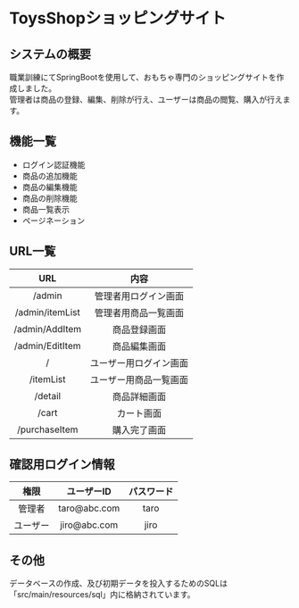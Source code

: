 # ToysShopショッピングサイト
## システムの概要
職業訓練にてSpringBootを使用して、おもちゃ専門のショッピングサイトを作成しました。  
管理者は商品の登録、編集、削除が行え、ユーザーは商品の閲覧、購入が行えます。

## 機能一覧
- ログイン認証機能
- 商品の追加機能
- 商品の編集機能
- 商品の削除機能
- 商品一覧表示
- ページネーション

## URL一覧
| URL |	内容 |
|:-----:|:-----:|
|/admin | 管理者用ログイン画面 |
|/admin/itemList | 管理者用商品一覧画面 |
|/admin/AddItem | 商品登録画面 |
|/admin/EditItem | 商品編集画面 |
|/ | ユーザー用ログイン画面 |
|/itemList | ユーザー用商品一覧画面 |
|/detail | 商品詳細画面 |
|/cart | カート画面 |
|/purchaseItem | 購入完了画面 |

## 確認用ログイン情報
| 権限 | ユーザーID | パスワード |
|:-----:|:-----:|:-----:|
| 管理者 | <foo>taro</foo>@abc.com | taro |
| ユーザー | <foo>jiro</foo>@abc.com | jiro |

## その他
データベースの作成、及び初期データを投入するためのSQLは「src/main/resources/sql」内に格納されています。
